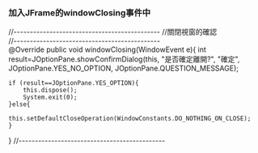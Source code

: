 ### 加入JFrame的windowClosing事件中

//---------------------------------------------
//關閉視窗的確認	
//---------------------------------------------    
@Override
public void windowClosing(WindowEvent e){
    int result=JOptionPane.showConfirmDialog(this, "是否確定離開?", "確定", JOptionPane.YES_NO_OPTION, JOptionPane.QUESTION_MESSAGE);
        
    if (result==JOptionPane.YES_OPTION){
        this.dispose();
        System.exit(0);  
    }else{
        this.setDefaultCloseOperation(WindowConstants.DO_NOTHING_ON_CLOSE);
    }            
}
//---------------------------------------------
